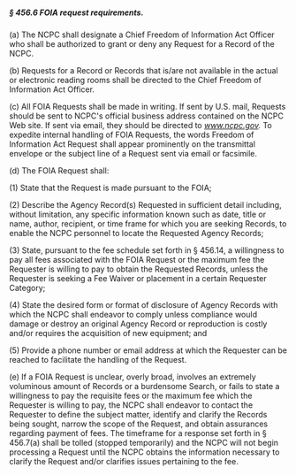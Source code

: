 ##### § 456.6 FOIA request requirements. #####

(a) The NCPC shall designate a Chief Freedom of Information Act Officer who shall be authorized to grant or deny any Request for a Record of the NCPC.

(b) Requests for a Record or Records that is/are not available in the actual or electronic reading rooms shall be directed to the Chief Freedom of Information Act Officer.

(c) All FOIA Requests shall be made in writing. If sent by U.S. mail, Requests should be sent to NCPC's official business address contained on the NCPC Web site. If sent via email, they should be directed to *www.ncpc.gov.* To expedite internal handling of FOIA Requests, the words Freedom of Information Act Request shall appear prominently on the transmittal envelope or the subject line of a Request sent via email or facsimile.

(d) The FOIA Request shall:

(1) State that the Request is made pursuant to the FOIA;

(2) Describe the Agency Record(s) Requested in sufficient detail including, without limitation, any specific information known such as date, title or name, author, recipient, or time frame for which you are seeking Records, to enable the NCPC personnel to locate the Requested Agency Records;

(3) State, pursuant to the fee schedule set forth in § 456.14, a willingness to pay all fees associated with the FOIA Request or the maximum fee the Requester is willing to pay to obtain the Requested Records, unless the Requester is seeking a Fee Waiver or placement in a certain Requester Category;

(4) State the desired form or format of disclosure of Agency Records with which the NCPC shall endeavor to comply unless compliance would damage or destroy an original Agency Record or reproduction is costly and/or requires the acquisition of new equipment; and

(5) Provide a phone number or email address at which the Requester can be reached to facilitate the handling of the Request.

(e) If a FOIA Request is unclear, overly broad, involves an extremely voluminous amount of Records or a burdensome Search, or fails to state a willingness to pay the requisite fees or the maximum fee which the Requester is willing to pay, the NCPC shall endeavor to contact the Requester to define the subject matter, identify and clarify the Records being sought, narrow the scope of the Request, and obtain assurances regarding payment of fees. The timeframe for a response set forth in § 456.7(a) shall be tolled (stopped temporarily) and the NCPC will not begin processing a Request until the NCPC obtains the information necessary to clarify the Request and/or clarifies issues pertaining to the fee.